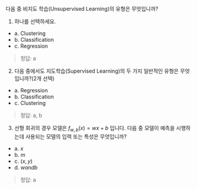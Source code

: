 다음 중 비지도 학습(Unsupervised Learning)의 유형은 무엇입니까?

1. 하나를 선택하세요.
* a. Clustering 
* b. Classification
* c. Regression
> 정답: a

2. 다음 중에서도 지도학습(Supervised Learning)의 두 가지 일반적인 유형은 무엇입니까?(2개 선택)
* a. Regression
* b. Classification
* c. Clustering
> 정답: a, b

3. 선형 회귀의 경우 모델은 $f_{w, b}(x)=wx+b$ 입니다. 다음 중 모델이 예측을 시행하는데 사용되는 모델의 입력 또는 특성은 무엇입니까?
* a. $x$
* b. $m$
* c. $(x, y)$
* d. $w and b$
> 정답: a

